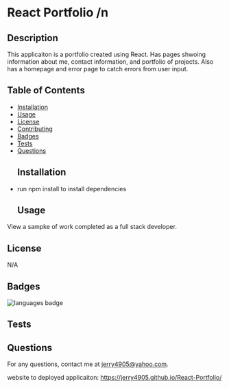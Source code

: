 
  # React Portfolio /n
  ## Description 
 This applicaiton is a portfolio created using React. Has pages shwoing information about me, contact information, and portfolio of projects. Also has a homepage and error page to catch errors from user input.
  ## Table of Contents 
* [Installation](#Installation)
* [Usage](#Usage)
* [License](#License)
* [Contributing](#Contributing)
* [Badges](#Badges)
* [Tests](#Tests)
* [Questions](#Questions)
  ## Installation 
* run npm install to install dependencies
  ## Usage 
 View a sampke of work completed as a full stack developer.
  ## License 
 N/A
  
  ## Badges 
 ![languages badge](https://img.shields.io/github/languages/top/Jerry4905/React-Portfolio)
  ## Tests 
 
  ## Questions 
 For any questions, contact me at [jerry4905@yahoo.com](mailto:jerry4905@yahoo.com).
  
  website to deployed applicaiton: https://jerry4905.github.io/React-Portfolio/